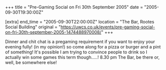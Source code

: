 +++
title = "Pre-Gaming Social on Fri 30th September 2005"
date = "2005-09-30T19:30:00Z"

[extra]
end_time = "2005-09-30T22:00:00Z"
location = "The Bar, Rootes Social Building"
original = "https://uwcs.co.uk/events/pre-gaming-social-on-fri-30th-september-2005-1474488970008/"
+++

Dinner and chit chat is a pregaming requirement if you want to enjoy your evening fully\! (in my opinion\!) so come along for a pizza or burger and a pint of something\! It's possible I am trying to convince people to drink so I actually win some games this term though.....\! 8.30 pm The Bar, be there or, well, be somewhere else\!

